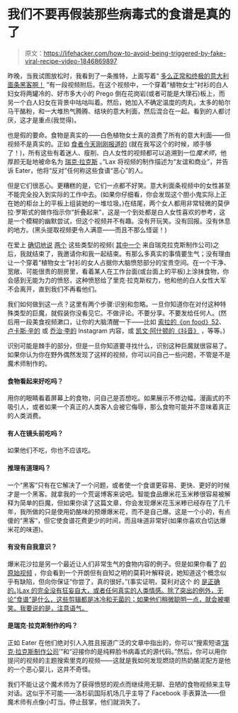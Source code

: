 # 我们不要再假装那些病毒式的食谱是真的了

> 原文：<https://lifehacker.com/how-to-avoid-being-triggered-by-fake-viral-recipe-video-1846869897>

昨晚，当我试图放松时，我看到了一条推特，上面写着“ [多么正常和终极的意大利面条黑客啊！](https://twitter.com/jarvis/status/1391821103417356293) ”有一段视频附后。在这个视频中，一个穿着“植物女士”衬衫的白人妇女将两罐冷的、好市多大小的 Prego 倒在花岗岩(或者可能是大理石)板上，而另一个白人妇女在背景中咕咕叫着。然后，她加入不确定温度的肉丸，太多的帕尔马干酪粉，和一大堆热气腾腾、结块的意大利面，然后混合在一起。看到的人都讨厌，这才是重点(我觉得)。



也是假的要命。食物是真实的——白色植物女士真的浪费了所有的意大利面——但视频不是真实的。正如 [食者今天刚刚报道的](https://www.eater.com/2021/5/11/22430383/why-are-gross-viral-food-videos-popular-rick-lax-facebook-watch) (就在我写这个的时候，顺手够了！)，所有这些有着迷人、瘦削、白人女性的视频都可以追溯到一位*魔术师*，他厚颜无耻地被命名为 [瑞克·拉克斯](https://www.facebook.com/search/top?q=rick%20lax%20productions) 。”Lax 将视频的制作描述为“友谊和商业”，并告诉 Eater，他将“反对”任何称这些食谱“恶心”的人。

但是它们很恶心。更糟糕的是，它们一点都不好笑。意大利面条视频中的女性甚至不能完全投入到实际的工作中去。(如果你仔细看，你会发现这个胆小鬼实际上正在她的柜台上的平板上组装她的一堆垃圾。)在结尾，两个女人都用非常轻微的莫伊拉·罗斯式的做作指示你“折叠起来”，这是一个到处都是白人女性喜欢的参考，这是一个模糊的幽默尝试，但这个视频并不有趣。没有开玩笑。没有回报。没有休息的地方。(黑头提取视频更令人满意——而且不那么怪诞！)

在爱上 [确切地说](https://skillet.lifehacker.com/should-you-add-cheetos-to-your-macaroni-1846383754) [两个](https://skillet.lifehacker.com/no-you-cannot-turn-potato-chips-into-mashed-potatoes-1846301602) 这些类型的视频( [其中一个](https://www.facebook.com/permalink.php?story_fbid=1793983994116779&id=442668942581631) 来自瑞克拉克斯制作公司)之后，我就结束了，我邀请你和我一起结束。有那么多真实的事情要生气；没有理由让一个穿着“植物女士”衬衫的女人占据你大脑愤怒部分的宝贵空间。在一个干净、宽敞、可能很贵的厨房里，看着某人在工作台面(或台面上的平板)上涂抹食物，你会感到无能为力的愤怒，这种愤怒给了里克·拉克斯权力，他和他的白人女性大军不会离开，直到我们不再看他们。

我们如何做到这一点？这里有两个步骤:识别和忽略。一旦你知道你在对付这种特殊类型的巨魔，就假装你没看见它。不做评论。不要分享。不要发给任何人。(然后用一段美食视频漱口，让你的大脑清醒一下——比如 [索拉的《on food》52](https://watch.food52.com/m/o10mv4AK/off-script-with-sohla-you-braise-me-up?list=TJJc6T2q)、 [卢卡斯·辛的](https://www.instagram.com/lucas.sin/?hl=en) 或 [乔治·李的](https://www.instagram.com/chez.jorge/?hl=en) Instagram 内容，或 [凯文·阿什顿的《抖音》](https://www.tiktok.com/@oldscoolkevmo?lang=en) ，等等。)

识别可能是棘手的部分，但是一旦你知道要寻找什么，识别这种巨魔就很容易了。如果你认为你在野外偶然发现了这样的视频，你可以问自己一些问题，不管是不是魔术师制作的。

#### 食物看起来好吃吗？

用你的眼睛看着屏幕上的食物，问自己是否想吃。如果展示不修边幅，漫画式的不吸引人，或者如果一个真正的人类客人会被它侮辱，那么食物可能并不意味着真正的人类消费。

#### 有人在镜头前吃吗？

如果他们不吃，你也不应该吃。

#### 推理有道理吗？

一个“黑客”只有在它解决了一个问题，或者使一个食谱更容易、更快、更好的时候才是一个黑客。就拿我的一个荒诞博客来说吧。智能食品爆米花玉米糁很容易被解释为简单的巨魔，但如果你读了这篇文章，你会发现爆米花玉米糁已经存在了几千年，我所做的只是使用奶酪味的预爆爆米花，而不是自己爆。这是一个小的，有点傻的“黑客”，但它使食谱花费更少的时间，而且味道非常好(如果你喜欢白切达爆米花的味道)。

#### 有没有自我意识？

爆米花沙拉是另一个最近让人们非常生气的食物内容的例子。但是如果你看了 [的原始视频](https://www.foodnetwork.com/recipes/crunchy-snap-pea-popcorn-salad-8598011) ，你会看到一个开朗但有自知之明的莫莉叶解释说，她知道这个概念似乎有缺陷，但向你保证“你尝了，真的很好。”(事实证明，莫利对这个 的 [是正确的。)Lax 的完全没有狂妄自大，或者任何真实的人类情感。除了突出的例外，无论“食谱”是什么，这些剪辑都是冰冷和无菌的；如果他们稍微聪明一点，就会被嘲笑。我要说的是，注意语气。](https://skillet.lifehacker.com/does-popcorn-salad-deserve-our-respect-after-all-1846849105)

#### 是瑞克·拉克斯制作的吗？

正如 Eater 在他们绝对引人入胜且报道广泛的文章中指出的，你可以“搜索短语[‘瑞克·拉克斯制作公司](https://www.facebook.com/search/top?q=rick%20lax%20productions)’”和“迎接你的是纯粹脸书病毒式的源代码。”然后，你可以用你提问的视频的主题搜索里克的视频——这就是我如何发现燃烧的热奶酪泥配方是他的一个恶心婴儿，这并不奇怪。

我们不能让这个魔术师为了获得愤怒的观点而继续用无聊、丑陋的食物视频来主导对话。这似乎不可能——洛杉矶国际机场几乎主导了 Facebook 手表算法——但魔术师有点像小叮当。停止鼓掌，他们就消失了。